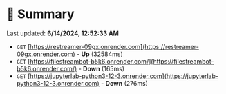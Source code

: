 # 📖 Summary
Last updated: **6/14/2024, 12:52:33 AM**

- `GET` [https://restreamer-09gx.onrender.com](https://restreamer-09gx.onrender.com) - **Up** (32584ms)
- `GET` [https://filestreambot-b5k6.onrender.com/](https://filestreambot-b5k6.onrender.com/) - **Down** (165ms)
- `GET` [https://jupyterlab-python3-12-3.onrender.com](https://jupyterlab-python3-12-3.onrender.com) - **Down** (276ms)

